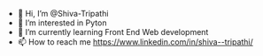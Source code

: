 - 👋 Hi, I’m @Shiva-Tripathi
- 👀 I’m interested in Pyton 
- 🌱 I’m currently learning Front End Web development
- 📫 How to reach me https://www.linkedin.com/in/shiva--tripathi/

<!---
Shiva-Tripathi/Shiva-Tripathi is a ✨ special ✨ repository because its `README.md` (this file) appears on your GitHub profile.
You can click the Preview link to take a look at your changes.
--->
